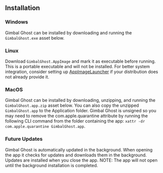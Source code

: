 ## Installation

### Windows
Gimbal Ghost can be installed by downloading and running the `GimbalGhost.exe` asset below.

### Linux
Download `GimbalGhost.AppImage` and mark it as executable before running. This is a portable executable and will not be installed. For better system integration, consider setting up [AppImageLauncher](https://github.com/TheAssassin/AppImageLauncher) if your distribution does not already provide it.

### MacOS
Gimbal Ghost can be installed by downloading, unzipping, and running the `GimbalGhost.app.zip` asset below. You can also copy the unzipped `GimbalGhost.app` to the Application folder. Gimbal Ghost is unsigned so you may need to remove the com.apple.quarantine attribute by running the following CLI command from the folder containing the app: `xattr -dr com.apple.quarantine GimbalGhost.app`.

### Future Updates
Gimbal Ghost is automatically updated in the background. When opening the app it checks for updates and downloads them in the background. Updates are installed when you close the app. NOTE: The app will not open until the background installation is completed.

